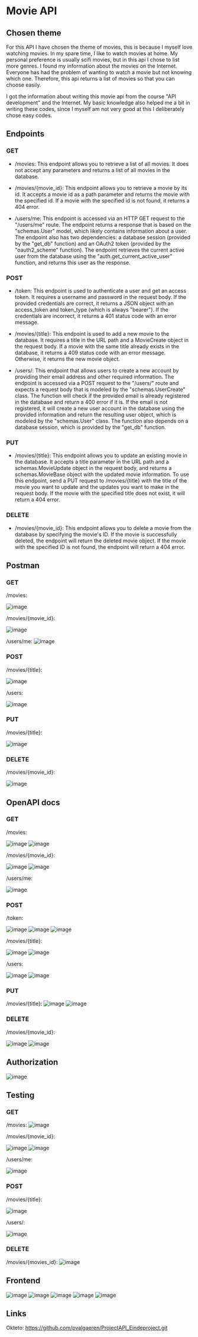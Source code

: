 # Movie API

## Chosen theme
For this API I have chosen the theme of movies, this is because I myself love watching movies.
In my spare time, I like to watch movies at home. My personal preference is usually scifi movies, but in this api I chose to list more genres. 
I found my information about the movies on the Internet. 
Everyone has had the problem of wanting to watch a movie but not knowing which one. 
Therefore, this api returns a list of movies so that you can choose easily. 

I got the information about writing this movie api from the course "API development" and the Internet. My basic knowledge also helped me a bit in writing these codes, since I myself am not very good at this I deliberately chose easy codes. 

## Endpoints
### GET
- /movies: This endpoint allows you to retrieve a list of all movies. It does not accept any parameters and returns a list of all movies in the database.

- /movies/{movie_id}: This endpoint allows you to retrieve a movie by its id. It accepts a movie id as a path parameter and returns the movie with the specified id. If a movie with the specified id is not found, it returns a 404 error.

- /users/me: This endpoint is accessed via an HTTP GET request to the "/users/me" route. The endpoint returns a response that is based on the "schemas.User" model, which likely contains information about a user. The endpoint also has two dependencies: a database session (provided by the "get_db" function) and an OAuth2 token (provided by the "oauth2_scheme" function). The endpoint retrieves the current active user from the database using the "auth.get_current_active_user" function, and returns this user as the response.

### POST
- /token: This endpoint is used to authenticate a user and get an access token. It requires a username and password in the request body. If the provided credentials are correct, it returns a JSON object with an access_token and token_type (which is always "bearer"). If the credentials are incorrect, it returns a 401 status code with an error message.

- /movies/{title}: This endpoint is used to add a new movie to the database. It requires a title in the URL path and a MovieCreate object in the request body. If a movie with the same title already exists in the database, it returns a 409 status code with an error message. Otherwise, it returns the new movie object.

- /users/: This endpoint that allows users to create a new account by providing their email address and other required information. The endpoint is accessed via a POST request to the "/users/" route and expects a request body that is modeled by the "schemas.UserCreate" class. The function will check if the provided email is already registered in the database and return a 400 error if it is. If the email is not registered, it will create a new user account in the database using the provided information and return the resulting user object, which is modeled by the "schemas.User" class. The function also depends on a database session, which is provided by the "get_db" function.

### PUT
- /movies/{title}: This endpoint allows you to update an existing movie in the database. It accepts a title parameter in the URL path and a schemas.MovieUpdate object in the request body, and returns a schemas.MovieBase object with the updated movie information. To use this endpoint, send a PUT request to /movies/{title} with the title of the movie you want to update and the updates you want to make in the request body. If the movie with the specified title does not exist, it will return a 404 error.

### DELETE
- /movies/{movie_id}: This endpoint allows you to delete a movie from the database by specifying the movie's ID. If the movie is successfully deleted, the endpoint will return the deleted movie object. If the movie with the specified ID is not found, the endpoint will return a 404 error.


## Postman
### GET
/movies:

![image](https://user-images.githubusercontent.com/91118410/211191125-51bf8720-45d0-44bd-9af2-b46cccc6ce68.png)

/movies/{movie_id}:

![image](https://user-images.githubusercontent.com/91118410/211193027-c2fa014d-1e36-42ad-ab35-9ef876ed1203.png)

/users/me:
![image](https://user-images.githubusercontent.com/91118410/211207345-cb685fb7-686a-4a05-b76d-b2a192ae9d63.png)


### POST

/movies/{title}:

![image](https://user-images.githubusercontent.com/91118410/211191060-3456e164-b00e-4c56-91a1-1c76ce5f633a.png)

/users: 

![image](https://user-images.githubusercontent.com/91118410/211207239-a9c2bd60-890f-4d4f-8135-2473830ba872.png)


### PUT
/movies/{title}:

![image](https://user-images.githubusercontent.com/91118410/211207435-ecfe260d-d398-4a13-84a3-08a17b96360b.png)

### DELETE
/movies/{movie_id}:

![image](https://user-images.githubusercontent.com/91118410/211193084-dba833ec-6a2a-4ca1-8470-e5e2eb53a745.png)


## OpenAPI docs
### GET
/movies:

![image](https://user-images.githubusercontent.com/91118410/211191571-95c052c4-57bc-47be-bb63-fa45a0c71635.png)
![image](https://user-images.githubusercontent.com/91118410/211191580-2e656fd4-78e1-4147-a63c-3f8d3f1f30d1.png)

/movies/{movie_id}:

![image](https://user-images.githubusercontent.com/91118410/211191439-7527e690-8db1-44ea-8e07-a776e7e03885.png)
![image](https://user-images.githubusercontent.com/91118410/211191458-c0cff774-5f94-43df-91b9-e61b34d8fb44.png)

/users/me:

![image](https://user-images.githubusercontent.com/91118410/211342095-a54da415-a1ae-4525-b100-fb8916910d22.png)


### POST
/token:

![image](https://user-images.githubusercontent.com/91118410/211206839-6f5ec6f3-200c-4d8c-9b26-d282f0bf2a5d.png)
![image](https://user-images.githubusercontent.com/91118410/211206858-b23862f8-e00a-4dde-91e6-7be7a01c2f64.png)
![image](https://user-images.githubusercontent.com/91118410/211206868-b3baf46b-d1ae-4d29-a742-3175158ac9fb.png)


/movies/{title}:

![image](https://user-images.githubusercontent.com/91118410/211191521-612354c7-8a0b-4d3b-89a7-e5f15aa47db6.png)
![image](https://user-images.githubusercontent.com/91118410/211191536-d2661ba6-abee-4a56-b1b3-89dd1bd98b2a.png)

/users:

![image](https://user-images.githubusercontent.com/91118410/211205652-f5119e3b-ccfc-4641-ba05-e8eb478baa86.png)
![image](https://user-images.githubusercontent.com/91118410/211205664-020b01a9-ff63-436c-8cea-b4b92f9b53cc.png)


### PUT
/movies/{title}:
![image](https://user-images.githubusercontent.com/91118410/211200729-909e063f-10c8-4380-b3a5-a4ef0cda283b.png)
![image](https://user-images.githubusercontent.com/91118410/211200746-e426e78a-68e8-47cc-bd50-8c8e6593e84d.png)


### DELETE
/movies/{movie_id}:

![image](https://user-images.githubusercontent.com/91118410/211192745-0a7eb69a-8894-4e95-9ee1-321c6b94407b.png)
![image](https://user-images.githubusercontent.com/91118410/211192761-63d9a007-0ab8-4aff-b6ae-fe8c1f16c0be.png)

## Authorization
![image](https://user-images.githubusercontent.com/91118410/211206171-e3ef45ff-2b09-495d-821a-06efc2800189.png)


## Testing

### GET

/movies:
![image](https://user-images.githubusercontent.com/91118410/211200115-6fa08680-ca66-432f-9a48-a3871039e980.png)


/movies/{movie_id}:

![image](https://user-images.githubusercontent.com/91118410/211200419-f09b5ae8-5a97-4337-bae5-d5415db14833.png)
![image](https://user-images.githubusercontent.com/91118410/211202513-1d29d167-d9cb-4ba5-bfdb-eedb64f06791.png)

/users/me:

![image](https://user-images.githubusercontent.com/91118410/211214166-bf58b18c-de33-4a91-847f-1aca66bec2a4.png)

### POST

/movies/{title}:

![image](https://user-images.githubusercontent.com/91118410/211214719-75fc6783-d1b7-4375-9b42-d632c676a2f0.png)

/users/:

![image](https://user-images.githubusercontent.com/91118410/211341157-350afc1d-357a-4c59-ba32-4835383f9cad.png)

### DELETE

/movies/{movies_id}:
![image](https://user-images.githubusercontent.com/91118410/211344932-217de834-c21e-4a32-88dd-c7b68f4fa4ad.png)



## Frontend
![image](https://user-images.githubusercontent.com/91118410/211167590-af8c15bb-8e91-428a-ad24-94cbdf795bad.png)
![image](https://user-images.githubusercontent.com/91118410/211167601-b1e12662-1d56-47c6-b6b5-f5dd5e8c292b.png)
![image](https://user-images.githubusercontent.com/91118410/211167616-e09ffb2a-3924-49b4-905b-fef17e0ed14b.png)
![image](https://user-images.githubusercontent.com/91118410/211167633-08819e3b-538b-4cf9-8977-aa74daa5f899.png)
![image](https://user-images.githubusercontent.com/91118410/211167624-9b0796f9-13ce-432d-9e22-330dce0290a9.png)

## Links
Okteto: https://github.com/pvalgaeren/ProjectAPI_Eindeproject.git
